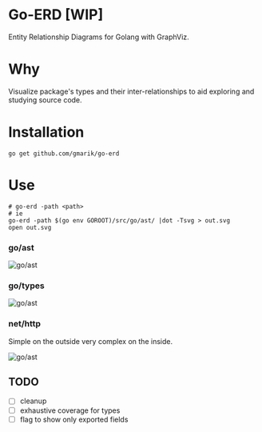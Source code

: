 # Go-ERD [WIP]

Entity Relationship Diagrams for Golang with GraphViz.

# Why

Visualize package's types and their inter-relationships to aid exploring and studying source code.

# Installation

```
go get github.com/gmarik/go-erd
```

# Use

```
# go-erd -path <path>
# ie
go-erd -path $(go env GOROOT)/src/go/ast/ |dot -Tsvg > out.svg
open out.svg
```

### go/ast

![go/ast](https://cdn.rawgit.com/gmarik/go-erd/master/examples/go-ast.svg)

### go/types

![go/ast](https://cdn.rawgit.com/gmarik/go-erd/master/examples/go-types.svg)

### net/http

Simple on the outside very complex on the inside.

![go/ast](https://cdn.rawgit.com/gmarik/go-erd/master/examples/net-http.svg)

## TODO

- [ ] cleanup
- [ ] exhaustive coverage for types
- [ ] flag to show only exported fields

